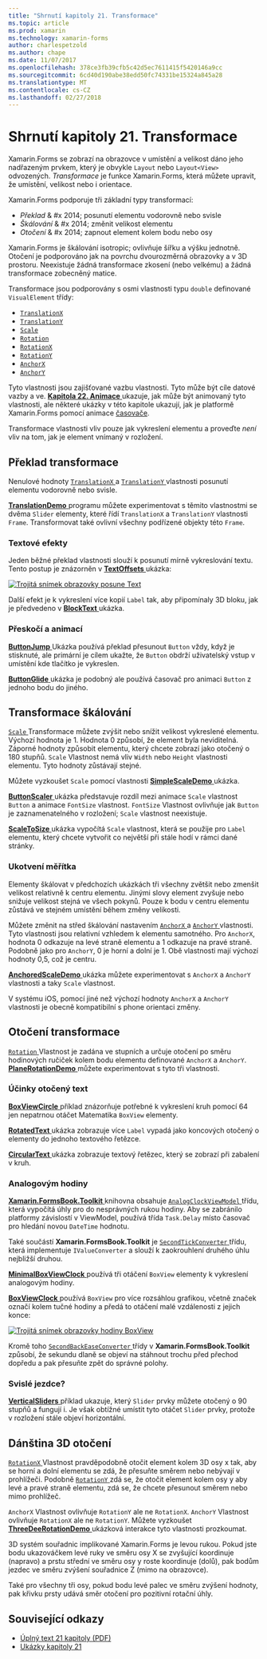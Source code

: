 ```yaml
---
title: "Shrnutí kapitoly 21. Transformace"
ms.topic: article
ms.prod: xamarin
ms.technology: xamarin-forms
author: charlespetzold
ms.author: chape
ms.date: 11/07/2017
ms.openlocfilehash: 378ce3fb39cfb5c42d5ec7611415f5420146a9cc
ms.sourcegitcommit: 6cd40d190abe38edd50fc74331be15324a845a28
ms.translationtype: MT
ms.contentlocale: cs-CZ
ms.lasthandoff: 02/27/2018
---
```

# <a name="summary-of-chapter-21-transforms"></a>Shrnutí kapitoly 21. Transformace

Xamarin.Forms se zobrazí na obrazovce v umístění a velikost dáno jeho nadřazeným prvkem, který je obvykle `Layout` nebo `Layout<View>` odvozených. *Transformace* je funkce Xamarin.Forms, která můžete upravit, že umístění, velikost nebo i orientace.

Xamarin.Forms podporuje tři základní typy transformací:

- *Překlad* & #x 2014; posunutí elementu vodorovně nebo svisle
- *Škálování* & #x 2014; změnit velikost elementu
- *Otočení* & #x 2014; zapnout element kolem bodu nebo osy

Xamarin.Forms je škálování isotropic; ovlivňuje šířku a výšku jednotně. Otočení je podporováno jak na povrchu dvourozměrná obrazovky a v 3D prostoru. Neexistuje žádná transformace zkosení (nebo velkému) a žádná transformace zobecněný matice.

Transformace jsou podporovány s osmi vlastnosti typu `double` definované `VisualElement` třídy:

- [`TranslationX`](https://developer.xamarin.com/api/property/Xamarin.Forms.VisualElement.TranslationX/)
- [`TranslationY`](https://developer.xamarin.com/api/property/Xamarin.Forms.VisualElement.TranslationY/)
- [`Scale`](https://developer.xamarin.com/api/property/Xamarin.Forms.VisualElement.Scale/)
- [`Rotation`](https://developer.xamarin.com/api/property/Xamarin.Forms.VisualElement.Rotation/)
- [`RotationX`](https://developer.xamarin.com/api/property/Xamarin.Forms.VisualElement.RotationX/)
- [`RotationY`](https://developer.xamarin.com/api/property/Xamarin.Forms.VisualElement.RotationY/)
- [`AnchorX`](https://developer.xamarin.com/api/property/Xamarin.Forms.VisualElement.AnchorX/)
- [`AnchorY`](https://developer.xamarin.com/api/property/Xamarin.Forms.VisualElement.AnchorY/)

Tyto vlastnosti jsou zajišťované vazbu vlastnosti. Tyto může být cíle datové vazby a ve. [**Kapitola 22. Animace** ](~/xamarin-forms/creating-mobile-apps-xamarin-forms/summaries/chapter22.md) ukazuje, jak může být animovaný tyto vlastnosti, ale některé ukázky v této kapitole ukazují, jak je platformě Xamarin.Forms pomocí animace [časovače](~/xamarin-forms/platform/device.md#Device_StartTimer).

Transformace vlastnosti vliv pouze jak vykreslení elementu a proveďte *není* vliv na tom, jak je element vnímaný v rozložení.

## <a name="the-translation-transform"></a>Překlad transformace

Nenulové hodnoty [ `TranslationX` ](https://developer.xamarin.com/api/property/Xamarin.Forms.VisualElement.TranslationX/) a [ `TranslationY` ](https://developer.xamarin.com/api/property/Xamarin.Forms.VisualElement.TranslationY/) vlastnosti posunutí elementu vodorovně nebo svisle.

[ **TranslationDemo** ](https://github.com/xamarin/xamarin-forms-book-samples/tree/master/Chapter21/TranslationDemo) programu můžete experimentovat s těmito vlastnostmi se dvěma `Slider` elementy, které řídí `TranslationX` a `TranslationY` vlastnosti `Frame`. Transformovat také ovlivní všechny podřízené objekty této `Frame`.

### <a name="text-effects"></a>Textové efekty

Jeden běžné překlad vlastnosti slouží k posunutí mírně vykreslování textu. Tento postup je znázorněn v [ **TextOffsets** ](https://github.com/xamarin/xamarin-forms-book-samples/tree/master/Chapter21/TextOffsets) ukázka:

[![Trojitá snímek obrazovky posune Text](images/ch21fg03-small.png "posune Text")](images/ch21fg03-large.png "posune Text")

Další efekt je k vykreslení více kopií `Label` tak, aby připomínaly 3D bloku, jak je předvedeno v [ **BlockText** ](https://github.com/xamarin/xamarin-forms-book-samples/tree/master/Chapter21/BlockText) ukázka.

### <a name="jumps-and-animations"></a>Přeskočí a animací

[ **ButtonJump** ](https://github.com/xamarin/xamarin-forms-book-samples/tree/master/Chapter21/ButtonJump) Ukázka používá překlad přesunout `Button` vždy, když je stisknuté, ale primární je cílem ukažte, že `Button` obdrží uživatelský vstup v umístění kde tlačítko je vykreslen.

[ **ButtonGlide** ](https://github.com/xamarin/xamarin-forms-book-samples/tree/master/Chapter21/ButtonGlide) ukázka je podobný ale používá časovač pro animaci `Button` z jednoho bodu do jiného.

## <a name="the-scale-transform"></a>Transformace škálování

[ `Scale` ](https://developer.xamarin.com/api/property/Xamarin.Forms.VisualElement.Scale/) Transformace můžete zvýšit nebo snížit velikost vykreslené elementu. Výchozí hodnota je 1. Hodnota 0 způsobí, že element byla neviditelná. Záporné hodnoty způsobit elementu, který chcete zobrazí jako otočený o 180 stupňů. `Scale` Vlastnost nemá vliv `Width` nebo `Height` vlastnosti elementu. Tyto hodnoty zůstávají stejné.

Můžete vyzkoušet `Scale` pomocí vlastnosti [ **SimpleScaleDemo** ](https://github.com/xamarin/xamarin-forms-book-samples/tree/master/Chapter21/SimpleScaleDemo) ukázka.

[ **ButtonScaler** ](https://github.com/xamarin/xamarin-forms-book-samples/tree/master/Chapter21/ButtonScaler) ukázka představuje rozdíl mezi animace `Scale` vlastnost `Button` a animace `FontSize` vlastnost. `FontSize` Vlastnost ovlivňuje jak `Button` je zaznamenatelného v rozložení; `Scale` vlastnost neexistuje.

[ **ScaleToSize** ](https://github.com/xamarin/xamarin-forms-book-samples/tree/master/Chapter21/ScaleToSize) ukázka vypočítá `Scale` vlastnost, která se použije pro `Label` elementu, který chcete vytvořit co největší při stále hodí v rámci dané stránky.

### <a name="anchoring-the-scale"></a>Ukotvení měřítka

Elementy škálovat v předchozích ukázkách tři všechny zvětšit nebo zmenšit velikost relativně k centru elementu. Jinými slovy element zvyšuje nebo snižuje velikost stejná ve všech pokynů. Pouze k bodu v centru elementu zůstává ve stejném umístění během změny velikosti.

Můžete změnit na střed škálování nastavením [ `AnchorX` ](https://developer.xamarin.com/api/property/Xamarin.Forms.VisualElement.AnchorX/) a [ `AnchorY` ](https://developer.xamarin.com/api/property/Xamarin.Forms.VisualElement.AnchorY/) vlastnosti. Tyto vlastnosti jsou relativní vzhledem k elementu samotného. Pro `AnchorX`, hodnota 0 odkazuje na levé straně elementu a 1 odkazuje na pravé straně. Podobně jako pro `AnchorY`, 0 je horní a dolní je 1. Obě vlastnosti mají výchozí hodnoty 0,5, což je centru.

[ **AnchoredScaleDemo** ](https://github.com/xamarin/xamarin-forms-book-samples/tree/master/Chapter21/AnchoredScaleDemo) ukázka můžete experimentovat s `AnchorX` a `AnchorY` vlastnosti a taky `Scale` vlastnost.

V systému iOS, pomocí jiné než výchozí hodnoty `AnchorX` a `AnchorY` vlastnosti je obecně kompatibilní s phone orientaci změny.

## <a name="the-rotation-transform"></a>Otočení transformace

[ `Rotation` ](https://developer.xamarin.com/api/property/Xamarin.Forms.VisualElement.Rotation/) Vlastnost je zadána ve stupních a určuje otočení po směru hodinových ručiček kolem bodu elementu definované `AnchorX` a `AnchorY`. [ **PlaneRotationDemo** ](https://github.com/xamarin/xamarin-forms-book-samples/tree/master/Chapter21/PlaneRotationDemo) můžete experimentovat s tyto tři vlastnosti.

### <a name="rotated-text-effects"></a>Účinky otočený text

[ **BoxViewCircle** ](https://github.com/xamarin/xamarin-forms-book-samples/tree/master/Chapter21/BoxViewCircle) příklad znázorňuje potřebné k vykreslení kruh pomocí 64 jen nepatrnou otáčet Matematika `BoxView` elementy.

[ **RotatedText** ](https://github.com/xamarin/xamarin-forms-book-samples/tree/master/Chapter21/RotatedText) ukázka zobrazuje více `Label` vypadá jako koncových otočený o elementy do jednoho textového řetězce.

[ **CircularText** ](https://github.com/xamarin/xamarin-forms-book-samples/tree/master/Chapter21/CircularText) ukázka zobrazuje textový řetězec, který se zobrazí při zabalení v kruh.

### <a name="an-analog-clock"></a>Analogovým hodiny

[ **Xamarin.FormsBook.Toolkit** ](https://github.com/xamarin/xamarin-forms-book-samples/tree/master/Libraries/Xamarin.FormsBook.Toolkit) knihovna obsahuje [ `AnalogClockViewModel` ](https://github.com/xamarin/xamarin-forms-book-samples/blob/master/Libraries/Xamarin.FormsBook.Toolkit/Xamarin.FormsBook.Toolkit/AnalogClockViewModel.cs) třídu, která vypočítá úhly pro do nesprávných rukou hodiny. Aby se zabránilo platformy závislostí v ViewModel, používá třída `Task.Delay` místo časovač pro hledání novou `DateTime` hodnotu.

Také součástí **Xamarin.FormsBook.Toolkit** je [ `SecondTickConverter` ](https://github.com/xamarin/xamarin-forms-book-samples/blob/master/Libraries/Xamarin.FormsBook.Toolkit/Xamarin.FormsBook.Toolkit/SecondTickConverter.cs) třídu, která implementuje `IValueConverter` a slouží k zaokrouhlení druhého úhlu nejbližší druhou.

[ **MinimalBoxViewClock** ](https://github.com/xamarin/xamarin-forms-book-samples/tree/master/Chapter21/MinimalBoxViewClock) používá tři otáčení `BoxView` elementy k vykreslení analogovým hodiny.

[ **BoxViewClock** ](https://github.com/xamarin/xamarin-forms-book-samples/tree/master/Chapter21/BoxViewClock) používá `BoxView` pro více rozsáhlou grafikou, včetně značek označí kolem tučné hodiny a předá to otáčení malé vzdálenosti z jejich konce:

[![Trojitá snímek obrazovky hodiny BoxView](images/ch21fg17-small.png "analogovým hodiny vzhled")](images/ch21fg17-large.png "vzhled analogovým hodiny")

Kromě toho [ `SecondBackEaseConverter` ](https://github.com/xamarin/xamarin-forms-book-samples/blob/master/Libraries/Xamarin.FormsBook.Toolkit/Xamarin.FormsBook.Toolkit/SecondBackEaseConverter.cs) třídy v **Xamarin.FormsBook.Toolkit** způsobí, že sekundu dlaně se objeví na stáhnout trochu před přechod dopředu a pak přesuňte zpět do správné polohy.

### <a name="vertical-sliders"></a>Svislé jezdce?

[ **VerticalSliders** ](https://github.com/xamarin/xamarin-forms-book-samples/tree/master/Chapter21/VerticalSliders) příklad ukazuje, který `Slider` prvky můžete otočený o 90 stupňů a fungují i. Je však obtížné umístit tyto otáčet `Slider` prvky, protože v rozložení stále objeví horizontální.

## <a name="3d-ish-rotations"></a>Dánština 3D otočení

[ `RotationX` ](https://developer.xamarin.com/api/property/Xamarin.Forms.VisualElement.RotationX/) Vlastnost pravděpodobně otočit element kolem 3D osy x tak, aby se horní a dolní elementu se zdá, že přesuňte směrem nebo nebývají v prohlížeči. Podobně [ `RotationY` ](https://developer.xamarin.com/api/property/Xamarin.Forms.VisualElement.RotationY/) zdá se, že otočit element kolem osy y aby levé a pravé straně elementu, zdá se, že chcete přesunout směrem nebo mimo prohlížeč.

`AnchorX` Vlastnost ovlivňuje `RotationY` ale ne `RotationX`. `AnchorY` Vlastnost ovlivňuje `RotationX` ale ne `RotationY`. Můžete vyzkoušet [ **ThreeDeeRotationDemo** ](https://github.com/xamarin/xamarin-forms-book-samples/tree/master/Chapter21/ThreeDeeRotationDemo) ukázková interakce tyto vlastnosti prozkoumat.

3D systém souřadnic implikované Xamarin.Forms je levou rukou. Pokud jste bodu ukazováčkem levé ruky ve směru osy X se zvyšující koordinuje (napravo) a prstu střední ve směru osy y roste koordinuje (dolů), pak bodům jezdec ve směru zvýšení souřadnice Z (mimo na obrazovce).

Také pro všechny tři osy, pokud bodu levé palec ve směru zvýšení hodnoty, pak křivku prsty udává směr otočení pro pozitivní rotační úhly.



## <a name="related-links"></a>Související odkazy

- [Úplný text 21 kapitoly (PDF)](https://download.xamarin.com/developer/xamarin-forms-book/XamarinFormsBook-Ch21-Apr2016.pdf)
- [Ukázky kapitoly 21](https://github.com/xamarin/xamarin-forms-book-samples/tree/master/Chapter21)
